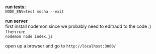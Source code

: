 **run tests:**   
`NODE_ENV=test mocha --exit`   

**run server**   
first install nodemon since we probably need to edit/add to the code :)   
Then run:    
`nodemon node index.js`   

open up a browser and go to `http://localhost:3000/`
